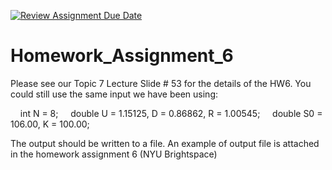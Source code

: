 [![Review Assignment Due Date](https://classroom.github.com/assets/deadline-readme-button-22041afd0340ce965d47ae6ef1cefeee28c7c493a6346c4f15d667ab976d596c.svg)](https://classroom.github.com/a/xtUkFqXj)
# Homework_Assignment_6

Please see our Topic 7 Lecture Slide # 53 for the details of the HW6. You could still use the same input we have been using: 

    int N = 8;
    double U = 1.15125, D = 0.86862, R = 1.00545;
    double S0 = 106.00, K = 100.00;

The output should be written to a file. An example of output file is attached in the homework assignment 6 (NYU Brightspace)
